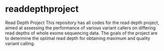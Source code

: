 # readdepthproject
Read Depth Project
This repository has all codes for the read depth project, aimed at assessing the performance of various variant callers on differing 
read depths of whole exome sequencing data. The goals of the project are to determine the optimal read depth for obtaining maximum and quality variant calling. 
